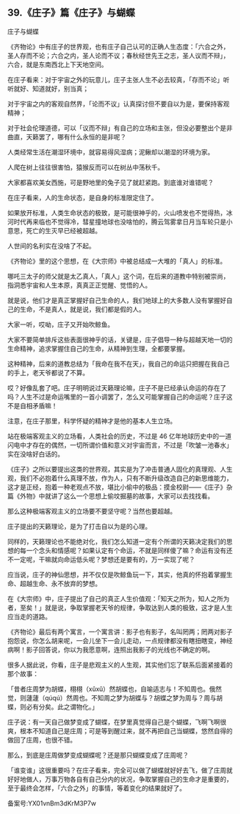 ## 39.《庄子》篇《庄子》与蝴蝶
庄子与蝴蝶


《齐物论》中有庄子的世界观，也有庄子自己认可的正确人生态度：「六合之外，圣人存而不论；六合之内，圣人论而不议；春秋经世先王之志，圣人议而不辩」，六合，就是东南西北上下天地空间。


在庄子看来：对于宇宙之外的玩意儿，庄子主张人生不必去较真，「存而不论」听听就好、知道就好，别当真；


对于宇宙之内的客观自然界，「论而不议」认真探讨但不要自以为是，要保持客观精神；


对于社会伦理道德，可以「议而不辩」有自己的立场和主张，但没必要整出个是非曲直，天籁罢了，哪有什么永恒的是非呢？


人类经常生活在潮湿环境中，就容易得风湿病；泥鳅却以潮湿的环境为家。


人爬在树上往往很害怕，猿猴反而可以在树丛中荡秋千。


大家都喜欢美女西施，可是野地里的兔子见了就赶紧跑。到底谁对谁错呢？


在庄子看来，人的生命状态，是自身的标准限定住了。


如果放开标准，人类生命状态的极致，是可能很神乎的，火山喷发也不觉得热，冰河时代再来临也不觉得冷，彗星撞地球也没啥怕的，腾云驾雾拿日月当车轮只是小意思，死亡的生灭早已经被超越。


人世间的名利实在没啥了不起。


《齐物论》里的这个思想，在《大宗师》中被总结成一大堆的「真人」的标准。


哪吒三太子的师父就是太乙真人，「真人」这个词，在后来的道教中特别被崇尚，指洞悉宇宙和人生本原，真真正正觉醒、觉悟的人。


就是说，他们才是真正掌握好自己生命的人，我们地球上的大多数人没有掌握好自己的生命，不是真人，就是说，我们都是假的人。


大家一听，哎呦，庄子又开始吹鲸鱼。


大家不要简单排斥这些表面很神乎的话，关键是，庄子倡导一种与超越天地一切的生命精神，追求掌握住自己的生命，从精神到生理，全都要掌握。


这种精神，后来的道教总结为「我命在我不在天」，我自己的命运只把握在我自己的手上，老天爷都说了不算。


哎？好像乱套了吧。庄子明明说过天籁理论嘛，庄子不是已经承认命运的存在了吗？人生不过是命运嘴里的一首小调罢了，怎么又可能掌握自己的命运呢？庄子这不是自相矛盾嘛！


注意，在庄子那里，科学怀疑的精神才是他的基本人生立场。


站在极端客观主义的立场看，人类社会的历史，不过是 46 亿年地球历史中的一道闪电中才存在的偶然，一切所谓价值和意义对宇宙而言，不过是「吹皱一池春水」实在没啥好白话的。


《庄子》之所以要提出这类的世界观，其实是为了冲击普通人固化的真理观、人生观，我们不必抱着什么真理不放，作为人，只有不断升级改造自己的新思维能力，这才是正经，抱着一种老观点不放，堪比小偷中的极品：摸金校尉——《庄子》杂篇《外物》中就讲了这么一个思想上偷坟掘墓的故事，大家可以去找找看。


那么这种极端客观主义的立场要不要坚守呢？当然也要超越。


庄子提出的天籁理论，是为了打击自以为是的心理。


同样的，天籁理论也不能绝对化，我们怎么知道一定有个所谓的天籁决定我们的思想的每一个念头和情感呢？如果认定有个命运，不就是同样傻了嘛？命运有没有还不一定呢，干嘛就向命运低头呢？梦想还是要有的，万一实现了呢？


应当说，庄子的神仙思想，并不仅仅是吹鲸鱼玩一下，其实，他真的怀抱着掌握生命、超越生命、永不放弃的梦想。


在《大宗师》中，庄子提出了自己的真正人生价值观：「知天之所为，知人之所为者，至矣！」就是说，争取掌握老天爷的规律，争取达到人类的极致，这才是人生应当走的道路。


《齐物论》最后有两个寓言，一个寓言讲：影子也有影子，名叫罔两；罔两对影子抱怨说，你怎么胡来呢，一会儿坐下一会儿走动，一点规律都没有瞎扭瞎变，神经病啊！影子回答说，你以为我愿意啊，连照出我影子的光线也不确定的啊。


很多人据此说，你看，庄子是悲观主义的人生观，其实他们忘了联系后面紧接着的那个故事：


「昔者庄周梦为胡蝶，栩栩（xǔxǔ）然胡蝶也，自喻适志与！不知周也。俄然觉，则蘧蘧（qúqú）然周也。不知周之梦为胡蝶与？胡蝶之梦为周与？周与胡蝶，则必有分矣。此之谓物化。」


庄子说：有一天自己做梦变成了蝴蝶，在梦里真觉得自己是个蝴蝶，飞啊飞啊很爽，根本不知道自己是庄周；可是等到醒过来，就不再把自己当蝴蝶，悠然自得的做回了庄周，也很不错。


那么，到底是庄周做梦变成蝴蝶呢？还是那只蝴蝶变成了庄周呢？


「谁变谁」这很重要吗？在庄子看来，完全可以做了蝴蝶就好好去飞，做了庄周就好好地做人，万事万物各自有自己分内的状况，争取掌握自己的生命才是重要的，至于最终会怎样，「六合之外」的事情，等着变化的结果就好了。


备案号:YX01vnBm3dKrM3P7w

